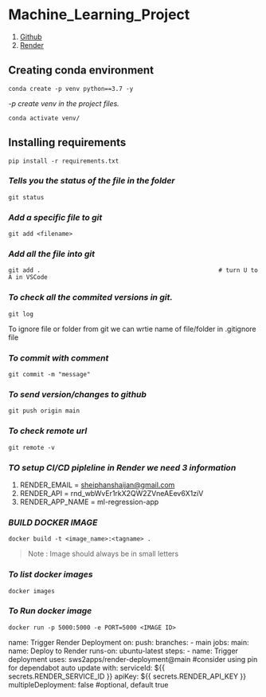 # Machine_Learning_Project

1. [Github](www.github.com/)
2. [Render](https://render.com/) 

## Creating conda environment

```
conda create -p venv python==3.7 -y
```
_-p create venv in the project files._
```
conda activate venv/
```
## Installing requirements
```
pip install -r requirements.txt
```
### _Tells you the status of the file in the folder_
```
git status
```
### _Add a specific file to git_
```
git add <filename>
```
### _Add all the file into git_
```
git add .                                                  # turn U to A in VSCode
```

### _To check all the commited versions in git._
```
git log
``` 
To ignore file or folder from git we can wrtie name of file/folder in .gitignore file
### _To commit with comment_
```
git commit -m "message"  
```
### _To send version/changes to github_
```
git push origin main
```
### _To check remote url_
```
git remote -v
```

### _TO setup CI/CD pipleline in Render we  need 3 information_
1. RENDER_EMAIL = sheiphanshaijan@gmail.com
2. RENDER_API = rnd_wbWvEr1rkX2QW2ZVneAEev6X1ziV
3. RENDER_APP_NAME = ml-regression-app

### _BUILD DOCKER IMAGE_
```
docker build -t <image_name>:<tagname> .
```
> Note : Image should always be in small letters

### _To list docker images_
```
docker images
```
### _To Run docker image_
```
docker run -p 5000:5000 -e PORT=5000 <IMAGE ID>
```

name: Trigger Render Deployment
on:
  push:
    branches:
      - main
jobs:
  main:
    name: Deploy to Render
    runs-on: ubuntu-latest
    steps:
      - name: Trigger deployment
        uses: sws2apps/render-deployment@main #consider using pin for dependabot auto update
        with:
          serviceId: ${{ secrets.RENDER_SERVICE_ID }}
          apiKey: ${{ secrets.RENDER_API_KEY }}
          multipleDeployment: false #optional, default true